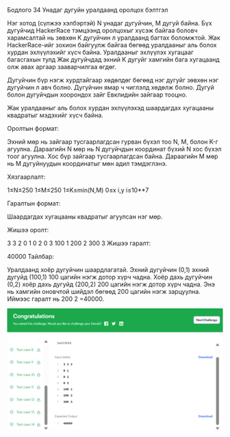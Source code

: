 Бодлого 34
Унадаг дугуйн уралдаанд оролцох бэлтгэл

Нэг хотод (сүлжээ хэлбэртэй) N унадаг дугуйчин, M дугуй байна. Бүх дугуйчид HackerRace тэмцээнд оролцохыг хүсэж байгаа боловч харамсалтай нь зөвхөн K дугуйчин л уралдаанд багтах боломжтой. Жак HackerRace-ийг зохион байгуулж байгаа бөгөөд уралдааныг аль болох хурдан эхлүүлэхийг хүсч байна. Уралдааныг эхлүүлэх хугацааг багасгахын тулд Жак дугуйчдад эхний K дугуйг хамгийн бага хугацаанд олж авах аргаар зааварчилгаа өгдөг.

Дугуйчин бүр нэгж хурдтайгаар хөдөлдөг бөгөөд нэг дугуйг зөвхөн нэг дугуйчин л авч болно. Дугуйчин ямар ч чиглэлд хөдөлж болно. Дугуй болон дугуйчдын хоорондох зайг Евклидийн зайгаар тооцно.

Жак уралдааныг аль болох хурдан эхлүүлэхэд шаардагдах хугацааны квадратыг мэдэхийг хүсч байна.

Оролтын формат:

Эхний мөр нь зайгаар тусгаарлагдсан гурван бүхэл тоо N, M, болон K-г агуулна. Дараагийн N мөр нь N дугуйчдын координат бүхий N хос бүхэл тоог агуулна. Хос бүр зайгаар тусгаарлагдсан байна. Дараагийн M мөр нь M дугуйнуудын координатыг мөн адил тэмдэглэнэ.

Хязгаарлалт:

1≤N≤250 
1≤M≤250 
1≤K≤min(N,M) 
0≤x i​,y i​≤10**7

Гаралтын формат:

Шаардагдах хугацааны квадратыг агуулсан нэг мөр.

Жишээ оролт:

3 3 2 0 1 0 2 0 3 100 1 200 2 300 3 Жишээ гаралт:

40000 Тайлбар:

Уралдаанд хоёр дугуйчин шаардлагатай. Эхний дугуйчин (0,1) эхний дугуйд (100,1) 100 цагийн нэгж дотор хүрч чадна. Хоёр дахь дугуйчин (0,2) хоёр дахь дугуйд (200,2) 200 цагийн нэгж дотор хүрч чадна. Энэ нь хамгийн оновчтой шийдэл бөгөөд 200 цагийн нэгж зарцуулна. Иймээс гаралт нь 200 2 =40000.

![alt text](image.png)